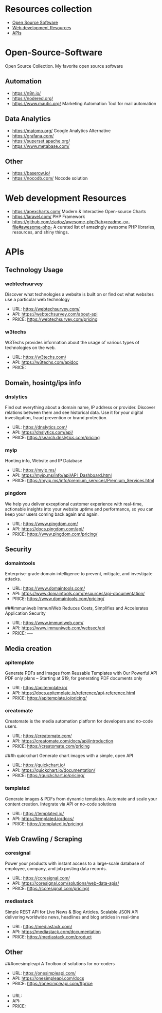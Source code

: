 # Resources collection

- [Open Source Software](#open-source-software)
- [Web development Resources](#web-development-resources)
- [APIs](#apis)







# Open-Source-Software
Open Source Collection. My favorite open source software

## Automation

- https://n8n.io/ 
- https://nodered.org/
- https://www.mautic.org/ Marketing Automation Tool for mail automation


## Data Analytics

- https://matomo.org/ Google Analytics Alternative
- https://grafana.com/
- https://superset.apache.org/
- https://www.metabase.com/

## Other
- https://baserow.io/
- https://nocodb.com/  Nocode solution







# Web development Resources
- https://apexcharts.com/  Modern & Interactive Open-source Charts
- https://laravel.com/ PHP Framework
- https://github.com/ziadoz/awesome-php?tab=readme-ov-file#awesome-php-  A curated list of amazingly awesome PHP libraries, resources, and shiny things.





# APIs

## Technology Usage
### webtechsurvey
Discover what technologies a website is built on or find out what websites use a particular web technology
- URL: https://webtechsurvey.com/
- API: https://webtechsurvey.com/about-api
- PRICE: https://webtechsurvey.com/pricing

### w3techs
W3Techs provides information about the usage of various types of technologies on the web.
- URL: https://w3techs.com/
- API: https://w3techs.com/apidoc
- PRICE: 

## Domain, hosintg/ips info 
### dnslytics
Find out everything about a domain name, IP address or provider. Discover relations between them and see historical data. Use it for your digital investigation, fraud prevention or brand protection.
- URL: https://dnslytics.com/
- API: https://dnslytics.com/api/
- PRICE: https://search.dnslytics.com/pricing

### myip
Honting info, Website and IP Database
- URL: https://myip.ms/
- API: https://myip.ms/info/api/API_Dashboard.html
- PRICE: https://myip.ms/info/premium_services/Premium_Services.html 

### pingdom
We help you deliver exceptional customer experience with real-time, actionable insights into your website uptime and performance, so you can keep your users coming back again and again.
- URL: https://www.pingdom.com/
- API: https://docs.pingdom.com/api/
- PRICE: https://www.pingdom.com/pricing/

  

## Security
### domaintools
Enterprise-grade domain intelligence to prevent, mitigate, and investigate attacks.
- URL: https://www.domaintools.com/
- API: https://www.domaintools.com/resources/api-documentation/
- PRICE: https://www.domaintools.com/pricing/

###immuniweb
ImmuniWeb Reduces Costs, Simplifies and Accelerates Application Security
- URL: https://www.immuniweb.com/
- API: https://www.immuniweb.com/websec/api
- PRICE: ---

## Media creation

### apitemplate
Generate PDFs and Images from Reusable Templates with Our Powerful API
PDF only plans – Starting at $19, for generating PDF documents only
- URL: https://apitemplate.io/
- API: https://docs.apitemplate.io/reference/api-reference.html
- PRICE: https://apitemplate.io/pricing/

### creatomate
Creatomate is the media automation platform for developers and no-code users.
- URL: https://creatomate.com/
- API: https://creatomate.com/docs/api/introduction
- PRICE: https://creatomate.com/pricing


###h quickchart
Generate chart images with a simple, open API
- URL: https://quickchart.io/
- API: https://quickchart.io/documentation/
- PRICE: https://quickchart.io/pricing/

### templated
Generate images & PDFs from dynamic templates. Automate and scale your content creation. Integrate via API or no-code solutions
- URL: https://templated.io/
- API: https://templated.io/docs/
- PRICE: https://templated.io/pricing/


## Web Crawling / Scraping
### coresignal
Power your products with instant access to a large-scale database of employee, company, and job posting data records.
- URL: https://coresignal.com/
- API: https://coresignal.com/solutions/web-data-apis/
- PRICE: https://coresignal.com/pricing/

### mediastack
Simple REST API for Live News & Blog Articles. Scalable JSON API delivering worldwide news, headlines and blog articles in real-time
- URL: https://mediastack.com/
- API: https://mediastack.com/documentation
- PRICE: https://mediastack.com/product


## Other

###onesimpleapi
A Toolbox of solutions for no-coders
- URL: https://onesimpleapi.com/
- API: https://onesimpleapi.com/docs
- PRICE: https://onesimpleapi.com/#price




###

- URL: 
- API: 
- PRICE: 
